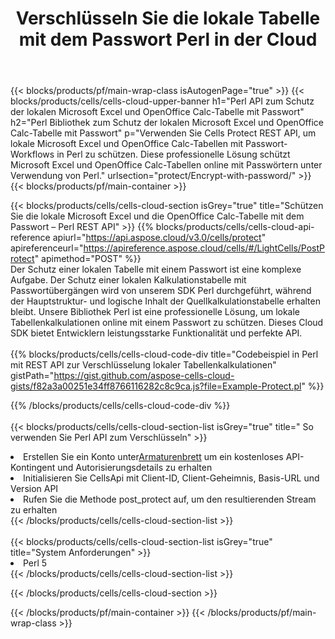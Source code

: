 ﻿---
title:  Verschlüsseln Sie die lokale Tabelle mit dem Passwort Perl in der Cloud
description:  Cloud-APIs und SDKs zum Schutz von Microsoft Excel und OpenOffice Calc mit Perl. Verschlüsseln Sie lokale Tabellenkalkulationen mit Passwort durch das Cells Cloud API SDK für Perl.
url: /de/perl/protect/encrypt-with-password/
---
{{< blocks/products/pf/main-wrap-class isAutogenPage="true" >}}
{{< blocks/products/cells/cells-cloud-upper-banner h1="Perl API zum Schutz der lokalen Microsoft Excel und OpenOffice Calc-Tabelle mit Passwort" h2="Perl Bibliothek zum Schutz der lokalen Microsoft Excel und OpenOffice Calc-Tabelle mit Passwort" p="Verwenden Sie Cells Protect REST API, um lokale Microsoft Excel und OpenOffice Calc-Tabellen mit Passwort-Workflows in Perl zu schützen. Diese professionelle Lösung schützt Microsoft Excel und OpenOffice Calc-Tabellen online mit Passwörtern unter Verwendung von Perl." urlsection="protect/Encrypt-with-password/" >}}
{{< blocks/products/pf/main-container >}}

{{< blocks/products/cells/cells-cloud-section isGrey="true" title="Schützen Sie die lokale Microsoft Excel und die OpenOffice Calc-Tabelle mit dem Passwort – Perl REST API" >}}
{{% blocks/products/cells/cells-cloud-api-reference apiurl="https://api.aspose.cloud/v3.0/cells/protect" apireferenceurl="https://apireference.aspose.cloud/cells/#/LightCells/PostProtect" apimethod="POST" %}}
<br/>
Der Schutz einer lokalen Tabelle mit einem Passwort ist eine komplexe Aufgabe. Der Schutz einer lokalen Kalkulationstabelle mit Passwortübergängen wird von unserem SDK Perl durchgeführt, während der Hauptstruktur- und logische Inhalt der Quellkalkulationstabelle erhalten bleibt. Unsere Bibliothek Perl ist eine professionelle Lösung, um lokale Tabellenkalkulationen online mit einem Passwort zu schützen. Dieses Cloud SDK bietet Entwicklern leistungsstarke Funktionalität und perfekte API.
<br/>
<br/>
{{% blocks/products/cells/cells-cloud-code-div title="Codebeispiel in Perl mit REST API zur Verschlüsselung lokaler Tabellenkalkulationen" gistPath="https://gist.github.com/aspose-cells-cloud-gists/f82a3a00251e34ff8766116282c8c9ca.js?file=Example-Protect.pl" %}}
  
{{% /blocks/products/cells/cells-cloud-code-div %}}
<br/>
<br/>
{{< blocks/products/cells/cells-cloud-section-list isGrey="true" title=" So verwenden Sie Perl API zum Verschlüsseln" >}}
<li> Erstellen Sie ein Konto unter<a href="https://dashboard.aspose.cloud/">Armaturenbrett</a> um ein kostenloses API-Kontingent und Autorisierungsdetails zu erhalten</li>
<li>Initialisieren Sie CellsApi mit Client-ID, Client-Geheimnis, Basis-URL und Version API</li>
<li>Rufen Sie die Methode post_protect auf, um den resultierenden Stream zu erhalten</li>
{{< /blocks/products/cells/cells-cloud-section-list >}}
<br/>
<br/>
{{< blocks/products/cells/cells-cloud-section-list isGrey="true" title="System Anforderungen" >}}
<li>Perl 5</li>
{{< /blocks/products/cells/cells-cloud-section-list >}}

{{< /blocks/products/cells/cells-cloud-section >}}

{{< /blocks/products/pf/main-container >}}
{{< /blocks/products/pf/main-wrap-class >}}
